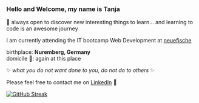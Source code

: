 ### Hello and Welcome, my name is Tanja

📌 always open to discover new interesting things to learn... and learning to code is an awesome journey 

I am currently attending the IT bootcamp Web Development at [neuefische](https://www.neuefische.de)

birthplace: __Nuremberg, Germany__  
domicile 🏡: again at this place

:sparkles: *what you do not want done to you, do not do to others* :sparkles:

Please feel free to contact me on [LinkedIn](https://www.linkedin.com/in/tanja-suess/) :satellite:


[![GitHub Streak](https://github-readme-streak-stats.herokuapp.com/?user=ttaannjjaa)](https://git.io/streak-stats)
